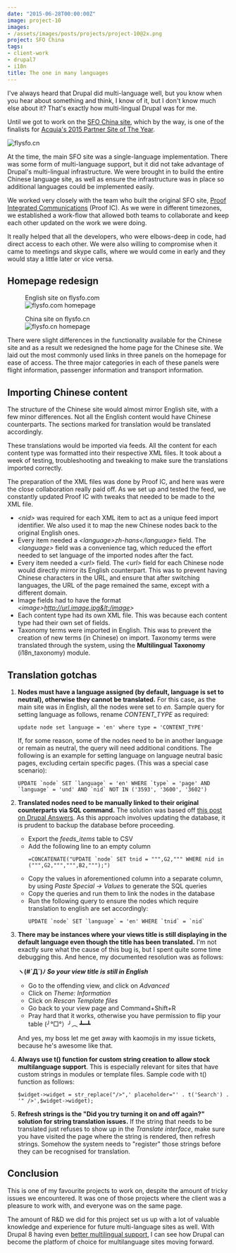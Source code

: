 ```yaml
---
date: "2015-06-28T00:00:00Z"
image: project-10
images: 
- /assets/images/posts/projects/project-10@2x.png
project: SFO China
tags:
- client-work
- drupal7
- i18n
title: The one in many languages
---
```

I've always heard that Drupal did multi-language well, but you know when you hear about something and think, I know of it, but I don't know much else about it? That's exactly how multi-lingual Drupal was for me.

Until we got to work on the [SFO China site](http://www.flysfo.cn/), which by the way, is one of the finalists for [Acquia's 2015 Partner Site of The Year](https://www.acquia.com/blog/acquia%27s-2015-partner-site-of-the-year-finalists/26/06/2015/3285191).

![flysfo.cn](/assets/images/posts/sfo/sfo.jpg)

At the time, the main SFO site was a single-language implementation. There was some form of multi-language support, but it did not take advantage of Drupal's multi-lingual infrastructure. We were brought in to build the entire Chinese language site, as well as ensure the infrastructure was in place so additional languages could be implemented easily.

We worked very closely with the team who built the original SFO site, [Proof Integrated Communications](https://web.archive.org/web/20151025175256/http://www.proofic.com/) (Proof IC). As we were in different timezones, we established a work-flow that allowed both teams to collaborate and keep each other updated on the work we were doing.

It really helped that all the developers, who were elbows-deep in code, had direct access to each other. We were also willing to compromise when it came to meetings and skype calls, where we would come in early and they would stay a little later or vice versa. 

## Homepage redesign

<div class="figure-wrapper">
    <figure class="multiple">
        <figcaption>English site on flysfo.com</figcaption>
        <img alt="flysfo.com homepage" src="/assets/images/posts/sfo/sfo-hp.jpg">
    </figure>
    <figure class="multiple">
        <figcaption>China site on flysfo.cn</figcaption>
        <img alt="flysfo.cn homepage" src="/assets/images/posts/sfo/sfo-hp2.jpg">
    </figure>
</div>

There were slight differences in the functionality available for the Chinese site and as a result we redesigned the home page for the Chinese site. We laid out the most commonly used links in three panels on the homepage for ease of access. The three major categories in each of these panels were flight information, passenger information and transport information. 

## Importing Chinese content

The structure of the Chinese site would almost mirror English site, with a few minor differences. Not all the English content would have Chinese counterparts. The sections marked for translation would be translated accordingly.

These translations would be imported via feeds. All the content for each content type was formatted into their respective XML files. It took about a week of testing, troubleshooting and tweaking to make sure the translations imported correctly. 

The preparation of the XML files was done by Proof IC, and here was were the close collaboration really paid off. As we set up and tested the feed, we constantly updated Proof IC with tweaks that needed to be made to the XML file.

- *&lt;nid&gt;* was required for each XML item to act as a unique feed import identifier. We also used it to map the new Chinese nodes back to the original English ones.
- Every item needed a *&lt;language&gt;zh-hans&lt;/language&gt;* field. The *&lt;language&gt;* field was a convenience tag, which reduced the effort needed to set language of the imported nodes after the fact. 
- Every item needed a *&lt;url&gt;* field. The *&lt;url&gt;* field for each Chinese node would directly mirror its English counterpart. This was to prevent having Chinese characters in the URL, and ensure that after switching languages, the URL of the page remained the same, except with a different domain.
- Image fields had to have the format *&lt;image&gt;http://url.image.jpg&lt;/image&gt;*
- Each content type had its own XML file. This was because each content type had their own set of fields.
- Taxonomy terms were imported in English. This was to prevent the creation of new terms (in Chinese) on import. Taxonomy terms were translated through the system, using the **Multilingual Taxonomy** (i18n_taxonomy) module.

## Translation gotchas

1. **Nodes must have a language assigned (by default, language is set to neutral), otherwise they cannot be translated.** For this case, as the main site was in English, all the nodes were set to *en*. Sample query for setting language as follows, rename *CONTENT_TYPE* as required:
    <pre><code class="language-bash">update node set language = 'en' where type = 'CONTENT_TYPE'</code></pre>
    <p class="no-margin">If, for some reason, some of the nodes need to be in another language or remain as neutral, the query will need additional conditions. The following is an example for setting language on language neutral basic pages, excluding certain specific pages. (This was a special case scenario):</p>
    <pre><code class="language-bash">UPDATE `node` SET `language` = 'en' WHERE `type` = 'page' AND `language` = 'und' AND `nid` NOT IN ('3593', '3600', '3602')</code></pre>

2. **Translated nodes need to be manually linked to their original counterparts via SQL command.** The solution was based off [this post on Drupal Answers](http://drupal.stackexchange.com/questions/69763/using-feeds-to-import-multiple-languages). As this approach involves updating the database, it is prudent to backup the database before proceeding.
    <ul>
        <li class="no-margin">Export the <em>feeds_items</em> table to CSV</li>
        <li class="no-margin">Add the following line to an empty column
        <pre><code class="language-bash">=CONCATENATE("UPDATE `node` SET tnid = """,G2,""" WHERE nid in (""",G2,""",""",B2,""");")</code></pre></li>
        <li class="no-margin">Copy the values in aforementioned column into a separate column, by using <em>Paste Special -> Values</em> to generate the SQL queries</li>
        <li class="no-margin">Copy the queries and run them to link the nodes in the database</li>
        <li class="no-margin">Run the following query to ensure the nodes which require translation to english are set accordingly:
        <pre><code class="language-bash">UPDATE `node` SET `language` = 'en' WHERE `tnid` = `nid`</code></pre></li>
    </ul>

3. <strong>There may be instances where your views title is still displaying in the default language even though the title has been translated.</strong> I'm not exactly sure what the cause of this bug is, but I spent quite some time debugging this. And hence, my documented resolution was as follows:

    <p class="no-margin"><strong><span class="kaomoji">ヽ(#`Д´)ﾉ</span><em> So your view title is still in English</em></strong></p>
    <ul>
        <li class="no-margin">Go to the offending view, and click on <em>Advanced</em></li>
        <li class="no-margin">Click on <em>Theme: Information</em></li>
        <li class="no-margin">Click on <em>Rescan Template files</em></li>
        <li class="no-margin">Go back to your view page and Command+Shift+R</li>
        <li class="no-margin">Pray hard that it works, otherwise you have permission to flip your table <span class="kaomoji">(╯°□°）╯︵ ┻━┻</span></li>
    </ul>
    <p class="no-margin">And yes, my boss let me get away with kaomojis in my issue tickets, because he's awesome like that.</p>

4. **Always use t() function for custom string creation to allow stock multilanguage support**. This is especially relevant for sites that have custom strings in modules or template files. Sample code with t() function as follows:
    <pre><code class="language-php">$widget->widget = str_replace("/>",' placeholder="' . t('Search') . '" />',$widget->widget);</code></pre>

5. **Refresh strings is the "Did you try turning it on and off again?" solution for string translation issues.** If the string that needs to be translated just refuses to show up in the *Translate interface*, make sure you have visited the page where the string is rendered, then refresh strings. Somehow the system needs to "register" those strings before they can be recognised for translation.

## Conclusion

This is one of my favourite projects to work on, despite the amount of tricky issues we encountered. It was one of those projects where the client was a pleasure to work with, and everyone was on the same page.

The amount of R&D we did for this project set us up with a lot of valuable knowledge and experience for future multi-language sites as well. With Drupal 8 having even [better multilingual support](http://www.drupal8multilingual.org/), I can see how Drupal can become the platform of choice for multilanguage sites moving forward.
